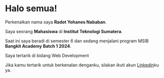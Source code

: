 # Halo semua! 

Perkenalkan nama saya **Radot Yohanes Nababan**.<br>

Saya seorang **Mahasiswa** di **Institut Teknologi Sumatera**.<br>

Saat ini saya beradi di semester 6 dan sedang menjalani program MSIB **Bangkit Academy Batch 1 2024**.<br>

Saya tertarik di bidang Web Development

Jika kamu tertarik untuk berkenalan denganku, silakan ikuti akun [Linkedin](https://www.linkedin.com/in/radot-nababan-a51247195/)ku ya.
